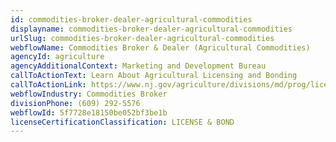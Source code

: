 ```yaml
---
id: commodities-broker-dealer-agricultural-commodities
displayname: commodities-broker-dealer-agricultural-commodities
urlSlug: commodities-broker-dealer-agricultural-commodities
webflowName: Commodities Broker & Dealer (Agricultural Commodities)
agencyId: agriculture
agencyAdditionalContext: Marketing and Development Bureau
callToActionText: Learn About Agricultural Licensing and Bonding
callToActionLink: https://www.nj.gov/agriculture/divisions/md/prog/licensing.html
webflowIndustry: Commodities Broker
divisionPhone: (609) 292-5576
webflowId: 5f7728e18150be052bf3be1b
licenseCertificationClassification: LICENSE & BOND
---
```

